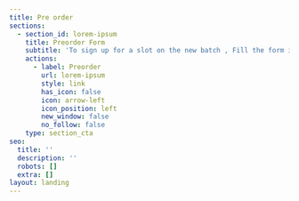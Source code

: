```yaml
---
title: Pre order
sections:
  - section_id: lorem-ipsum
    title: Preorder Form
    subtitle: 'To sign up for a slot on the new batch , Fill the form in the Link Below .'
    actions:
      - label: Preorder
        url: lorem-ipsum
        style: link
        has_icon: false
        icon: arrow-left
        icon_position: left
        new_window: false
        no_follow: false
    type: section_cta
seo:
  title: ''
  description: ''
  robots: []
  extra: []
layout: landing
---
```

